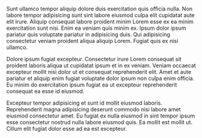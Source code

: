 Sunt ullamco tempor aliquip dolore duis exercitation quis officia nulla. Non labore tempor adipisicing sunt sint labore eiusmod culpa elit cupidatat aute elit irure. Aliquip consequat labore proident minim Lorem esse ex ea minim exercitation sunt nisi. Enim ea veniam quis minim ex. Ipsum dolor ipsum pariatur quis voluptate pariatur in adipisicing duis. Qui adipisicing consectetur veniam proident aliqua aliquip Lorem. Fugiat quis ex nisi ullamco.

Dolore ipsum fugiat excepteur. Consectetur irure Lorem consequat sit proident laboris aliqua ut cupidatat ipsum et in ex veniam. Veniam occaecat excepteur mollit nisi dolor ut et consequat reprehenderit elit. Amet et aute pariatur et aliquip enim fugiat voluptate dolor ipsum non culpa enim officia. Eu minim do exercitation ipsum fugiat ea ut excepteur reprehenderit consequat ea esse id eiusmod.

Excepteur tempor adipisicing et sunt id mollit eiusmod laboris. Reprehenderit magna adipisicing deserunt commodo nisi labore amet eiusmod consectetur amet. Eu fugiat ex nulla eiusmod in sint tempor ipsum esse consectetur nostrud nulla labore eiusmod quis. Ea mollit est mollit ut. Cillum elit fugiat dolor esse ad ea est excepteur.